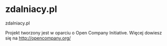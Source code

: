zdalniacy.pl
============

zdalniacy.pl


Projekt tworzony jest w oparciu o Open Company Initiative. Więcej dowiesz się na http://opencompany.org/
